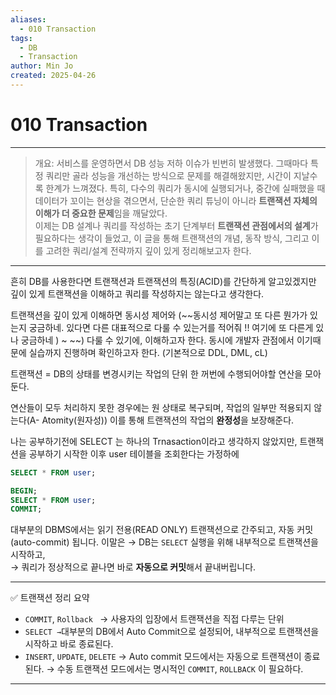 ```yaml
---
aliases:
  - 010 Transaction
tags:
  - DB
  - Transaction
author: Min Jo
created: 2025-04-26
---
```


# 010 Transaction 
----

> 개요: 서비스를 운영하면서 DB 성능 저하 이슈가 빈번히 발생했다. 그때마다 특정 쿼리만 골라 성능을 개선하는 방식으로 문제를 해결해왔지만, 시간이 지날수록 한계가 느껴졌다. 특히, 다수의 쿼리가 동시에 실행되거나, 중간에 실패했을 때 데이터가 꼬이는 현상을 겪으면서, 단순한 쿼리 튜닝이 아니라 **트랜잭션 자체의 이해가 더 중요한 문제**임을 깨달았다.  
> 이제는 DB 설계나 쿼리를 작성하는 초기 단계부터 **트랜잭션 관점에서의 설계**가 필요하다는 생각이 들었고, 이 글을 통해 트랜잭션의 개념, 동작 방식, 그리고 이를 고려한 쿼리/설계 전략까지 깊이 있게 정리해보고자 한다.

---

흔히 DB를 사용한다면 트랜잭션과 트랜잭션의 특징(ACID)를 간단하게 알고있겠지만 
깊이 있게 트랜잭션을 이해하고 쿼리를 작성하지는 않는다고 생각한다.

트랜잭션을 깊이 있게 이해하면 동시성 제어와 (~~동시성 제어말고 또 다른 뭔가가 있는지 궁금하네. 있다면 다른 대표적으로 다룰 수 있는거를 적어줘 !! 여기에 또 다른게 있나 궁금하네 )  ~ ~~)
다룰 수 있기에, 이해하고자 한다. 동시에 개발자 관점에서 이기때문에 실습까지 진행하며 확인하고자 한다.  (기본적으로 DDL, DML, cL)



트랜잭션 = DB의 상태를 변경시키는 작업의 단위 
한 꺼번에 수행되어야할 연산을 모아둔다.

연산들이 모두 처리하지 못한 경우에는 원 상태로 복구되며, 
작업의 일부만 적용되지 않는다(A- Atomity(원자성))
이를 통해 트랜잭션의 작업의 **완정성**을 보장해준다.


나는 공부하기전에 SELECT 는 하나의 Trnasaction이라고 생각하지 않았지만, 트랜잭션을 공부하기 시작한 이후  user 테이블을 조회한다는 가정하에 


```sql
SELECT * FROM user; 
```

```sql 
BEGIN;
SELECT * FROM user;
COMMIT;
```


대부분의 DBMS에서는 읽기 전용(READ ONLY) 트랜잭션으로 간주되고, 자동 커밋(auto-commit) 됩니다.  이말은 
→ DB는 `SELECT` 실행을 위해 내부적으로 트랜잭션을 시작하고,  
→ 쿼리가 정상적으로 끝나면 바로 **자동으로 커밋**해서 끝내버립니다.



----

✅ 트랜잭션 정리 요약
- `COMMIT`, `Rollback `
  → 사용자의 입장에서 트랜잭션을 직접 다루는 단위
- `SELECT
  →`대부분의 DB에서 Auto Commit으로 설정되어, 내부적으로 트랜잭션을 시작하고 바로 종료된다. 
- `INSERT`, `UPDATE`, `DELETE` 
   → Auto commit 모드에서는 자동으로 트랜잭션이 종료된다.
   → 수동 트랜잭션 모드에서는 명시적인  `COMMIT`, `ROLLBACK` 이 필요하다.
---


